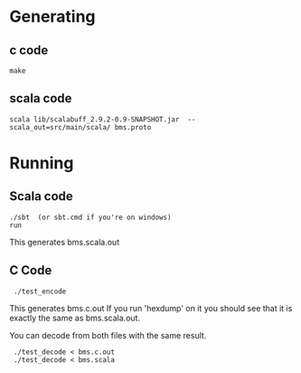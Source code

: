 
# Generating 

## c code

    make

## scala code

    scala lib/scalabuff_2.9.2-0.9-SNAPSHOT.jar  --scala_out=src/main/scala/ bms.proto

# Running

## Scala code

    ./sbt  (or sbt.cmd if you're on windows)
    run
    
This generates bms.scala.out    
    
## C Code

     ./test_encode

This generates bms.c.out  If you run 'hexdump' on it you should see that it is exactly
the same as bms.scala.out.

You can decode from both files with the same result.

     ./test_decode < bms.c.out
     ./test_decode < bms.scala

     
    
    
